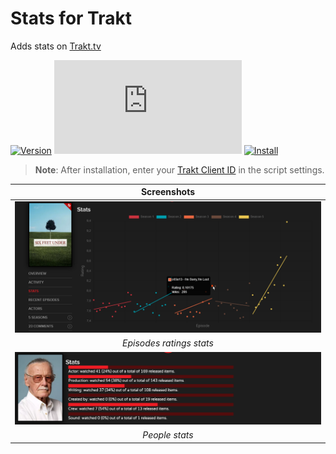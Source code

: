 # Stats for Trakt

Adds stats on [Trakt.tv][trakt-link]

[![Version][version-badge]][link] [![Size][size-badge]][link] [![Install][install-badge]][download-link]

>**Note**: After installation, enter your [Trakt Client ID][trakt-client-id] in the script settings.

|                   Screenshots                   |
| :---------------------------------------------: |
| [![Episodes Ratings Stats][screenshot-1]][link] |
|            _Episodes ratings stats_             |
|      [![People Stats][screenshot-2]][link]      |
|                 _People stats_                  |

[trakt-link]: https://trakt.tv/
[link]: #stats-for-trakt
[trakt-client-id]: https://trakt.tv/oauth/applications/new

[version-badge]: https://flat.badgen.net/runkit/iFelix18/version/Trakt-Userscripts/stats-for-trakt
[size-badge]: https://flat.badgen.net/badgesize/normal/iFelix18/Trakt-Userscripts/master/userscripts/stats-for-trakt.user.js
[install-badge]: https://flat.badgen.net/badge/install%20directly%20from/GitHub/blue "Click here!"

[download-link]: https://cdn.jsdelivr.net/gh/iFelix18/Trakt-Userscripts@master/userscripts/stats-for-trakt.user.js "Click here!"

[screenshot-1]: https://github.com/iFelix18/Trakt-Userscripts/blob/master/userscripts/docs/screenshots/stats-for-trakt_episodes.png?raw=true "Episodes ratings stats"
[screenshot-2]: https://github.com/iFelix18/Trakt-Userscripts/blob/master/userscripts/docs/screenshots/stats-for-trakt_people.png?raw=true "People stats"
